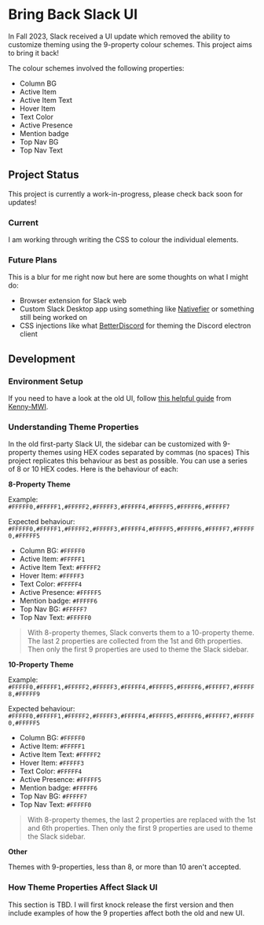 # Bring Back Slack UI

In Fall 2023, Slack received a UI update which removed the ability to customize theming using the 9-property colour schemes. This project aims to bring it back!

The colour schemes involved the following properties:

- Column BG
- Active Item
- Active Item Text
- Hover Item
- Text Color
- Active Presence
- Mention badge
- Top Nav BG
- Top Nav Text

## Project Status

This project is currently a work-in-progress, please check back soon for updates!

### Current

I am working through writing the CSS to colour the individual elements.

### Future Plans

This is a blur for me right now but here are some thoughts on what I might do:

- Browser extension for Slack web
- Custom Slack Desktop app using something like [Nativefier](https://github.com/nativefier/nativefier) or something still being worked on
- CSS injections like what [BetterDiscord](https://github.com/BetterDiscord/BetterDiscord) for theming the Discord electron client

## Development

### Environment Setup

If you need to have a look at the old UI, follow [this helpful guide](https://gist.github.com/Kenny-MWI/6b1a88ad38b5ffef347527a82becf054) from [Kenny-MWI](https://github.com/Kenny-MWI).

### Understanding Theme Properties

In the old first-party Slack UI, the sidebar can be customized with 9-property themes using HEX codes separated by commas (no spaces) This project replicates this behaviour as best as possible. You can use a series of 8 or 10 HEX codes. Here is the behaviour of each:

**8-Property Theme**

Example: `#FFFFF0,#FFFFF1,#FFFFF2,#FFFFF3,#FFFFF4,#FFFFF5,#FFFFF6,#FFFFF7`

Expected behaviour:
`#FFFFF0,#FFFFF1,#FFFFF2,#FFFFF3,#FFFFF4,#FFFFF5,#FFFFF6,#FFFFF7,#FFFFF0,#FFFFF5`

- Column BG: `#FFFFF0`
- Active Item: `#FFFFF1`
- Active Item Text: `#FFFFF2`
- Hover Item: `#FFFFF3`
- Text Color: `#FFFFF4`
- Active Presence: `#FFFFF5`
- Mention badge: `#FFFFF6`
- Top Nav BG: `#FFFFF7`
- Top Nav Text: `#FFFFF0`

> With 8-property themes, Slack converts them to a 10-property theme. The last 2 properties are collected from the 1st and 6th properties. Then only the first 9 properties are used to theme the Slack sidebar.

**10-Property Theme**

Example: `#FFFFF0,#FFFFF1,#FFFFF2,#FFFFF3,#FFFFF4,#FFFFF5,#FFFFF6,#FFFFF7,#FFFFF8,#FFFFF9`

Expected behaviour:
`#FFFFF0,#FFFFF1,#FFFFF2,#FFFFF3,#FFFFF4,#FFFFF5,#FFFFF6,#FFFFF7,#FFFFF0,#FFFFF5`

- Column BG: `#FFFFF0`
- Active Item: `#FFFFF1`
- Active Item Text: `#FFFFF2`
- Hover Item: `#FFFFF3`
- Text Color: `#FFFFF4`
- Active Presence: `#FFFFF5`
- Mention badge: `#FFFFF6`
- Top Nav BG: `#FFFFF7`
- Top Nav Text: `#FFFFF0`

> With 8-property themes, the last 2 properties are replaced with the 1st and 6th properties. Then only the first 9 properties are used to theme the Slack sidebar.

**Other**

Themes with 9-properties, less than 8, or more than 10 aren't accepted.

### How Theme Properties Affect Slack UI

This section is TBD. I will first knock release the first version and then include examples of how the 9 properties affect both the old and new UI.
